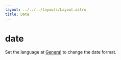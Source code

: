 ```yaml
---
layout: ../../../layouts/Layout.astro
title: Date
---
```


# date

Set the language at [General](/docs/en/general) to change the date format.
